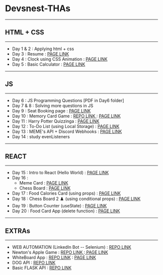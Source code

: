 # Devsnest-THAs

---

## HTML + CSS

---

<ul>
<li>Day 1 & 2 : Applying html + css</li>
<li>Day 3 : Resume : <a href="https://deepakchaturvedifzd.github.io/Devsnest-Frontend/Day%203%20again/tha.html">PAGE LINK</a></li>
<li>Day 4 : Clock using CSS Animation : <a href="https://deepakchaturvedifzd.github.io/Devsnest-Frontend/Day%204/tha4.html">PAGE LINK</a></li>
<li>Day 5 : Basic Calculator : <a href="https://deepakchaturvedifzd.github.io/Devsnest-Frontend/Day5%20[mahasabha]%20calc/tha.html">PAGE LINK</a></li>
</ul>

---

## JS

---

<ul>
<li>Day 6 : JS Programming Questions [PDF in Day6 folder]</li>
<li>Day 7 & 8 : Solving more questions in JS</li>
<li>Day 9 : Seat Booking page : <a href="https://deepakchaturvedifzd.github.io/Devsnest-Frontend/Day%209/index.html">PAGE LINK</a></li> 
<li>Day 10 : Memory Card Game : <a href="https://github.com/deepakchaturvedifzd/Memory-Game-JS">REPO LINK </a> : <a href="https://deepakchaturvedifzd.github.io/Memory-Game-JS/"> PAGE LINK </a> </li>
<li>Day 11 : Harry Potter Quizzinga : <a href="https://deepakchaturvedifzd.github.io/Devsnest-Frontend/Day%2011/index.html">PAGE LINK</a></li>
<li> Day 12 : To-Do List (using Local Storage) : <a href="https://deepakchaturvedifzd.github.io/Devsnest-Frontend/Day12_ToDoList/index.html">PAGE LINK</a></li>
<li> Day 13 : MEME's API + Discord Webhooks : <a href="https://deepakchaturvedifzd.github.io/Devsnest-Frontend/Day13_APIs/index.html">PAGE LINK</a></li>
<li> Day 14 : study evenListeners</li>
</ul>

---

## REACT

---

<ul>
<li> Day 15 : Intro to React (Hello World) : <a href="https://deepakchaturvedifzd.github.io/Devsnest-Frontend/Day15/index.html">PAGE LINK</a></li>
<li> Day 16 : <ul><li>Meme Card : <a href="https://thedeepakchaturvedi-react-meme-card.netlify.app/">PAGE LINK</a></li><li>Chess Board : <a href="https://thedeepakchaturvedi-react-chess-app.netlify.app/">PAGE LINK</a></li></ul></li>
<li> Day 17 : Food Calories Card (using props) : <a href="https://thedeepakchaturvedi-props-tha17.netlify.app/">PAGE LINK</a></li>
<li> Day 18 : Chess Board 2 ♟️ (using conditional props) : <a href="https://thedeepakchaturvedi-chessboard-2.netlify.app/">PAGE LINK</a></li>
<li> Day 19 : Button Counter (useState) : <a href="https://thedeepakchaturvedi-tha19-usestate.netlify.app/">PAGE LINK</a></li>
<li> Day 20 : Food Card App (delete function) : <a href="https://thedeepakchaturvedi-tha20.netlify.app/">PAGE LINK</a></li>
</ul>

---

## EXTRAs

---

<ul>
<li>WEB AUTOMATION (LinkedIn Bot -- Selenium) : <a href="https://github.com/deepakchaturvedifzd/LinkedInBot-Selenium-WebAutomation-">REPO LINK</a></li>
<li>Newton's Apple Game : <a href="https://github.com/deepakchaturvedifzd/NEWTON_JS_GAME"> REPO LINK </a>:<a href="https://deepakchaturvedifzd.github.io/NEWTON_JS_GAME/"> PAGE LINK</a></li>
<li>WhiteBoard App : <a href="https://github.com/deepakchaturvedifzd/whiteboard-app">REPO LINK</a> : <a href="https://deepakchaturvedifzd.github.io/whiteboard-app/WhiteBoard/index.html">PAGE LINK</a></li>
<li>DOG API : <a href="https://github.com/deepakchaturvedifzd/DOG-API-AJAX">REPO LINK</a></li>
<li> Basic FLASK API : <a href="https://github.com/deepakchaturvedifzd/Flask_API_concatenateStrings">REPO LINK</a></li>
</ul>
